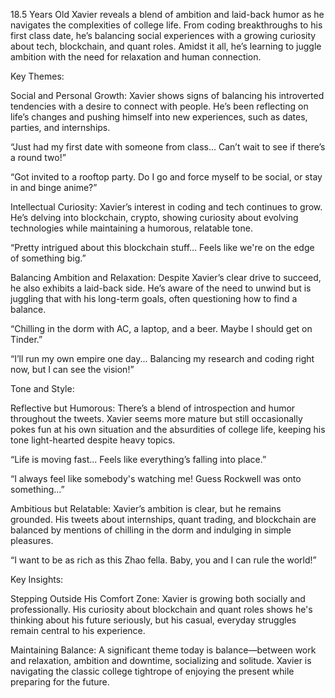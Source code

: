 
18.5 Years Old
Xavier reveals a blend of ambition and laid-back humor as he navigates the complexities of college life. From coding breakthroughs to his first class date, he’s balancing social experiences with a growing curiosity about tech, blockchain, and quant roles. Amidst it all, he’s learning to juggle ambition with the need for relaxation and human connection.

Key Themes:

Social and Personal Growth: Xavier shows signs of balancing his introverted tendencies with a desire to connect with people. He’s been reflecting on life’s changes and pushing himself into new experiences, such as dates, parties, and internships.

“Just had my first date with someone from class... Can’t wait to see if there’s a round two!”

“Got invited to a rooftop party. Do I go and force myself to be social, or stay in and binge anime?”

Intellectual Curiosity: Xavier’s interest in coding and tech continues to grow. He’s delving into blockchain, crypto, showing curiosity about evolving technologies while maintaining a humorous, relatable tone.

“Pretty intrigued about this blockchain stuff… Feels like we're on the edge of something big.”

Balancing Ambition and Relaxation: Despite Xavier’s clear drive to succeed, he also exhibits a laid-back side. He’s aware of the need to unwind but is juggling that with his long-term goals, often questioning how to find a balance.

“Chilling in the dorm with AC, a laptop, and a beer. Maybe I should get on Tinder.”

“I’ll run my own empire one day... Balancing my research and coding right now, but I can see the vision!”

Tone and Style:

Reflective but Humorous: There’s a blend of introspection and humor throughout the tweets. Xavier seems more mature but still occasionally pokes fun at his own situation and the absurdities of college life, keeping his tone light-hearted despite heavy topics.

“Life is moving fast... Feels like everything’s falling into place.”

“I always feel like somebody's watching me! Guess Rockwell was onto something…”

Ambitious but Relatable: Xavier’s ambition is clear, but he remains grounded. His tweets about internships, quant trading, and blockchain are balanced by mentions of chilling in the dorm and indulging in simple pleasures.

“I want to be as rich as this Zhao fella. Baby, you and I can rule the world!”

Key Insights:

Stepping Outside His Comfort Zone: Xavier is growing both socially and professionally. His curiosity about blockchain and quant roles shows he's thinking about his future seriously, but his casual, everyday struggles remain central to his experience.

Maintaining Balance: A significant theme today is balance—between work and relaxation, ambition and downtime, socializing and solitude. Xavier is navigating the classic college tightrope of enjoying the present while preparing for the future.